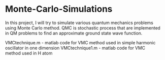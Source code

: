 # Monte-Carlo-Simulations
In this project, I will try to simulate various quantum mechanics problems using Monte Carlo method. 
QMC is stochastic process that are implemented in QM problems to find an approximate ground state wave function.


VMCtechnique.m - matlab code for VMC method used in simple harmonic oscillator in one dimension
VMCtechnique1.m - matlab code for VMC method used in H atom
